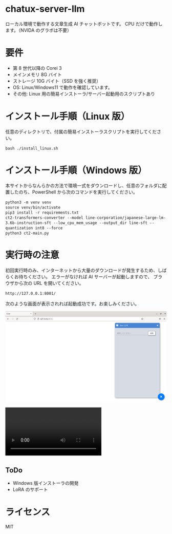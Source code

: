 # chatux-server-llm

ローカル環境で動作する文章生成 AI チャットボットです。
CPU だけで動作します。（NVIDA のグラボは不要）

# 要件

- 第 8 世代以降の Corei 3
- メインメモリ 8G バイト
- ストレージ 10G バイト（SSD を強く推奨）
- OS: Linux/Windows11 で動作を確認しています。
- その他: Linux 用の簡易インストーラ/サーバー起動用のスクリプトあり

# インストール手順（Linux 版）

任意のディレクトリで、付属の簡易インストーラスクリプトを実行してください。

```
bash ./install_linux.sh
```

# インストール手順（Windows 版）

本サイトからなんらかの方法で環境一式をダウンロードし、任意のフォルダに配置したのち、PowerShell から次のコマンドを実行してください。

```
python3 -m venv venv
source venv/bin/activate
pip3 install -r requirements.txt
ct2-transformers-converter --model line-corporation/japanese-large-lm-3.6b-instruction-sft --low_cpu_mem_usage --output_dir line-sft --quantization int8 --force
python3 ct2-main.py
```

# 実行時の注意

初回実行時のみ、インターネットから大量のダウンロードが発生するため、しばらくお待ちください。
エラーがなければ AI サーバーが起動しますので、
ブラウザから次の URL を開いてください。

```
http://127.0.0.1:8001/
```

次のような画面が表示されれば起動成功です。お楽しみください。

![Alt text](img/img01.png)

<video src="img/sample01.mp4" controls title="動作速度のイメージ"></video>

## ToDo

- Windows 版インストーラの開発
- LoRA のサポート

# ライセンス

MIT
